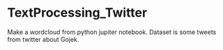 # TextProcessing_Twitter
Make a wordcloud from python jupiter notebook. Dataset is some tweets from twitter about Gojek.
